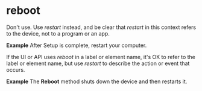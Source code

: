 # reboot

Don't use. Use *restart* instead, and be clear that *restart* in this context refers to the device, not to a program or an app.

**Example** After Setup is complete, restart your computer.

If the UI or API uses *reboot* in a label or element name, it's OK to refer to the label or element name, but use *restart* to describe the action or event that occurs.

**Example** The **Reboot** method shuts down the device and then restarts it.

